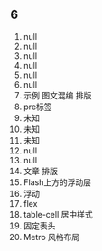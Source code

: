 ## 6

1. null
2. null
3. null
4. null
5. null
6. null
7. 示例 图文混编 排版
8. pre标签
9. 未知
10. 未知
11. 未知
12. null
13. null
14. 文章 排版
15. Flash上方的浮动层
16. 浮动
17. flex
18. table-cell 居中样式
19. 固定表头
20. Metro 风格布局
